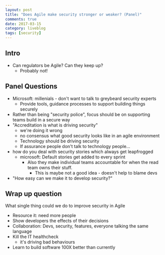 ```yaml
---
layout: post
title: "Does Agile make security stronger or weaker? (Panel)"
comments: true
date: 2017-03-15
category: liveblog
tags: [security]
---
```


## Intro

- Can regulators be Agile? Can they keep up?
  - Probably not!

## Panel Questions

- Microsoft: millenials - don't want to talk to greybeard security experts
  - Provide tools, guidance processes to support building things securely
- Rather than being "security police", focus should be on supporting teams
  build in a secure way
- "Accreditation is what is driving security"
  - we're doing it wrong
  - no consensus what good security looks like in an agile environment
  - Technology should be driving security
  - If assurance people don't talk to technology people...
- how do you deal with security stories which always get leapfrogged
  - microsoft: Default stories get added to every sprint
    - Also they make individual teams accountable for when the read team owns
      their stuff.
      - This is maybe not a good idea - doesn't help to blame devs
- "How easy can we make it to develop security?"

## Wrap up question

What single thing could we do to improve security in Agile

- Resource it: need more people
- Show developers the effects of their decisions
- Collaboration: Devs, security, features, everyone talking the same language
- Kill the IT healthcheck
  - it's driving bad behaviours
- Learn to build software 100X better than currently
